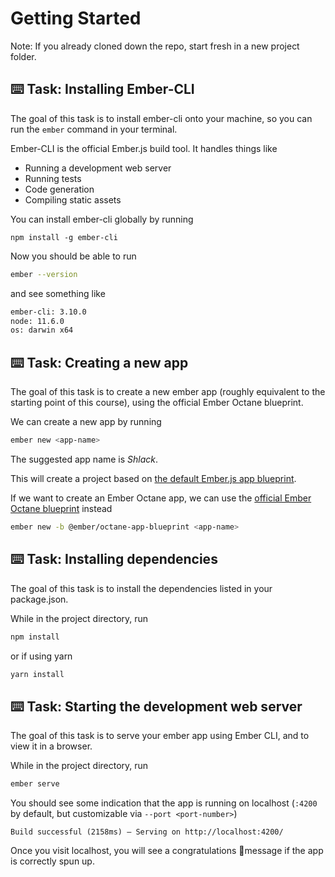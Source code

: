 # Getting Started

Note: If you already cloned down the repo, start fresh in a new project folder.

## ⌨️ Task: Installing Ember-CLI

The goal of this task is to install ember-cli onto your machine, so you can run the `ember` command in your terminal.

Ember-CLI is the official Ember.js build tool. It handles things like

- Running a development web server
- Running tests
- Code generation
- Compiling static assets

You can install ember-cli globally by running

    npm install -g ember-cli

Now you should be able to run

```sh
ember --version
```

and see something like

<!-- The term "see something like" may confuse users from the standpoint of a user wondering if the versions should be the exact match or not and if not, when does a version stray too far from the listed version below that it becomes a problem. Changing the language to something like:  "You will see the following if everything is installed correctly" or "You should see the following output. It is okay if the versions are within a 1.0 range of the versions below" may be clearer to the user. -->

```sh
ember-cli: 3.10.0
node: 11.6.0
os: darwin x64
```

## ⌨️ Task: Creating a new app

The goal of this task is to create a new ember app (roughly equivalent to the starting point of this course), using the official Ember Octane blueprint.

We can create a new app by running

```sh
ember new <app-name>
```

The suggested app name is _Shlack_.

This will create a project based on [the default Ember.js app blueprint](https://github.com/ember-cli/ember-cli/tree/7d9fce01d8faa4ce69cc6a8aab6f7f07b6b88425/blueprints/app).

If we want to create an Ember Octane app, we can use the [official Ember Octane blueprint](https://github.com/ember-cli/ember-octane-blueprint/tree/396992a0e0582a18fe718e888a57432aaafc46fe/packages/%40ember/octane-app-blueprint) instead

```sh
ember new -b @ember/octane-app-blueprint <app-name>
```

## ⌨️ Task: Installing dependencies

The goal of this task is to install the dependencies listed in your package.json.

While in the project directory, run

```sh
npm install
```

or if using yarn

```sh
yarn install
```

## ⌨️ Task: Starting the development web server

The goal of this task is to serve your ember app using Ember CLI, and to view it in a browser.

While in the project directory, run

```sh
ember serve
```

You should see some indication that the app is running on localhost (`:4200` by default, but customizable via `--port <port-number>`)

    Build successful (2158ms) – Serving on http://localhost:4200/

Once you visit localhost, you will see a congratulations 🐹message if the app is correctly spun up.
